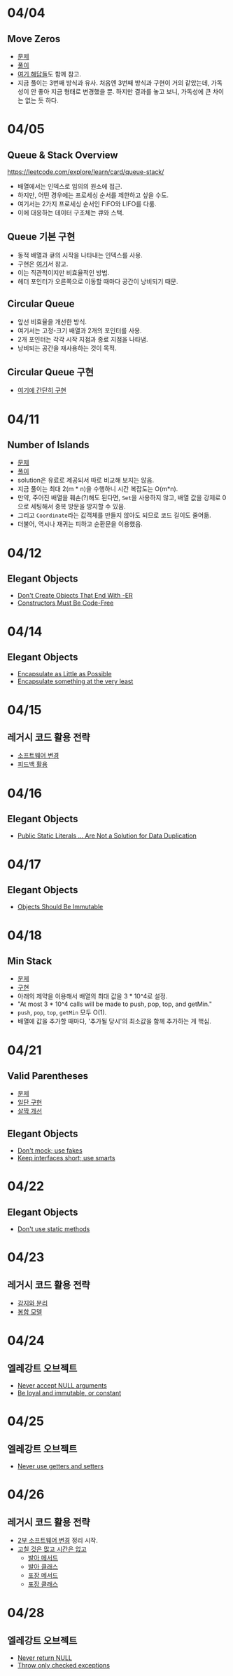# 04/04

## Move Zeros

- [문제](https://leetcode.com/explore/learn/card/array-and-string/204/conclusion/1174/)
- [풀이](https://github.com/codehumane/algorithm/commit/f2d9e559b19f2d8e92425f4a1b65a3e537c67bcd)
- [여기 해답들](https://leetcode.com/problems/move-zeroes/solution/)도 함께 참고. 
- 지금 풀이는 3번째 방식과 유사. 처음엔 3번째 방식과 구현이 거의 같았는데, 가독성이 안 좋아 지금 형태로 변경했을 뿐. 하지만 결과를 놓고 보니, 가독성에 큰 차이는 없는 듯 하다.

# 04/05

## Queue & Stack Overview

https://leetcode.com/explore/learn/card/queue-stack/

- 배열에서는 인덱스로 임의의 원소에 접근.
- 하지만, 어떤 경우에는 프로세싱 순서를 제한하고 싶을 수도.
- 여기서는 2가지 프로세싱 순서인 FIFO와 LIFO를 다룸.
- 이에 대응하는 데이터 구조체는 큐와 스택.

## Queue 기본 구현

- 동적 배열과 큐의 시작을 나타내는 인덱스를 사용.
- 구현은 [여기](https://leetcode.com/explore/learn/card/queue-stack/228/first-in-first-out-data-structure/1366/)서 참고.
- 이는 직관적이지만 비효율적인 방법.
- 헤더 포인터가 오른쪽으로 이동할 때마다 공간이 낭비되기 때문.

## Circular Queue

- 앞선 비효율을 개선한 방식.
- 여기서는 고정-크기 배열과 2개의 포인터를 사용.
- 2개 포인터는 각각 시작 지점과 종료 지점을 나타냄.
- 낭비되는 공간을 재사용하는 것이 목적.

## Circular Queue 구현

- [여기에 간단히 구현](https://github.com/codehumane/algorithm/commit/aa259ec8a55bb00f064c5372c99b6e61966d6b32)

# 04/11

## Number of Islands

- [문제](https://leetcode.com/explore/learn/card/queue-stack/231/practical-application-queue/1374/)
- [풀이](https://github.com/codehumane/algorithm/commit/01df22bf69a8443b0dea07b87af890d5aca1c78f)
- solution은 유료로 제공되서 따로 비교해 보지는 않음.
- 지금 풀이는 최대 2(m * n)을 수행하니 시간 복잡도는 O(m*n).
- 만약, 주어진 배열을 훼손(?)해도 된다면, `Set`을 사용하지 않고, 배열 값을 강제로 0으로 세팅해서 중복 방문을 방지할 수 있음.
- 그리고 `Coordinate`라는 값객체를 만들지 않아도 되므로 코드 길이도 줄어듦.
- 더불어, 역시나 재귀는 피하고 순환문을 이용했음.

# 04/12

## Elegant Objects

- [Don't Create Objects That End With -ER](https://github.com/codehumane/what-i-learned/blob/master/book/elegant-objects/README.md#dont-create-objects-that-end-with--er)
- [Constructors Must Be Code-Free](https://github.com/codehumane/what-i-learned/blob/master/book/elegant-objects/README.md#constructors-must-be-code-free)

# 04/14

## Elegant Objects

- [Encapsulate as Little as Possible](https://github.com/codehumane/what-i-learned/blob/master/book/elegant-objects/README.md#encapsulate-as-little-as-possible)
- [Encapsulate something at the very least](https://github.com/codehumane/what-i-learned/blob/master/book/elegant-objects/README.md#encapsulate-something-at-the-very-least)

# 04/15

## 레거시 코드 활용 전략

- [소프트웨어 변경](https://github.com/codehumane/what-i-learned/blob/master/book/wewlc/README.md#%EC%86%8C%ED%94%84%ED%8A%B8%EC%9B%A8%EC%96%B4-%EB%B3%80%EA%B2%BD)
- [피드백 활용](https://github.com/codehumane/what-i-learned/blob/master/book/wewlc/README.md#%ED%94%BC%EB%93%9C%EB%B0%B1-%ED%99%9C%EC%9A%A9)

# 04/16

## Elegant Objects

- [Public Static Literals ... Are Not a Solution for Data Duplication](https://github.com/codehumane/what-i-learned/blob/master/book/elegant-objects/README.md#public-static-literals--are-not-a-solution-for-data-duplication)

# 04/17

## Elegant Objects

- [Objects Should Be Immutable](https://github.com/codehumane/what-i-learned/blob/master/book/elegant-objects/README.md#objects-should-be-immutable)

# 04/18

## Min Stack

- [문제](https://leetcode.com/explore/learn/card/queue-stack/230/usage-stack/1360/)
- [구현](https://github.com/codehumane/algorithm/commit/594707f89a2977ca4dfeabe26302db5cc39c3155)
- 아래의 제약을 이용해서 배열의 최대 값을 3 * 10^4로 설정.
- "At most 3 * 10^4 calls will be made to push, pop, top, and getMin."
- `push`, `pop`, `top`, `getMin` 모두 O(1).
- 배열에 값을 추가할 때마다, '추가될 당시'의 최소값을 함께 추가하는 게 핵심.

# 04/21

## Valid Parentheses

- [문제](https://leetcode.com/explore/learn/card/queue-stack/230/usage-stack/1361/)
- [일단 구현](https://github.com/codehumane/algorithm/commit/4732eced60abfc77e045582184118386bc967cad)
- [살짝 개선](https://github.com/codehumane/algorithm/commit/881825d02f89f3480a2cc75d308766ad310264bb)

## Elegant Objects

- [Don't mock; use fakes](https://github.com/codehumane/what-i-learned/blob/master/book/elegant-objects/README.md#dont-mock-use-fakes)
- [Keep interfaces short; use smarts](https://github.com/codehumane/what-i-learned/blob/master/book/elegant-objects/README.md#keep-interfaces-short-use-smarts)

# 04/22

## Elegant Objects

- [Don't use static methods](https://github.com/codehumane/what-i-learned/blob/master/book/elegant-objects/README.md#dont-use-static-methods)

# 04/23

## 레거시 코드 활용 전략

- [감지와 분리](https://github.com/codehumane/what-i-learned/blob/master/book/wewlc/README.md#%EA%B0%90%EC%A7%80%EC%99%80-%EB%B6%84%EB%A6%AC)
- [봉합 모델](https://github.com/codehumane/what-i-learned/blob/master/book/wewlc/README.md#%EB%B4%89%ED%95%A9-%EB%AA%A8%EB%8D%B8)

# 04/24

## 엘레강트 오브젝트

- [Never accept NULL arguments](https://github.com/codehumane/what-i-learned/blob/master/book/elegant-objects/README.md)
- [Be loyal and immutable, or constant](https://github.com/codehumane/what-i-learned/blob/master/book/elegant-objects/README.md#be-loyal-and-immutable-or-constant)

# 04/25

## 엘레강트 오브젝트

- [Never use getters and setters](https://github.com/codehumane/what-i-learned/blob/master/book/elegant-objects/README.md#never-use-getters-and-setters)

# 04/26

## 레거시 코드 활용 전략

- [2부 소프트웨어 변경](https://github.com/codehumane/what-i-learned/blob/master/book/wewlc/README.md#2%EB%B6%80-%EC%86%8C%ED%94%84%ED%8A%B8%EC%9B%A8%EC%96%B4-%EB%B3%80%EA%B2%BD) 정리 시작.
- [고칠 것은 많고 시간은 없고](https://github.com/codehumane/what-i-learned/blob/master/book/wewlc/README.md#%EA%B3%A0%EC%B9%A0-%EA%B2%83%EC%9D%80-%EB%A7%8E%EA%B3%A0-%EC%8B%9C%EA%B0%84%EC%9D%80-%EC%97%86%EA%B3%A0)
    - [발아 메서드](https://github.com/codehumane/what-i-learned/blob/master/book/wewlc/README.md#%EB%B0%9C%EC%95%84-%EB%A9%94%EC%84%9C%EB%93%9C)
    - [발아 클래스](https://github.com/codehumane/what-i-learned/blob/master/book/wewlc/README.md#%EB%B0%9C%EC%95%84-%ED%81%B4%EB%9E%98%EC%8A%A4)
    - [포장 메서드](https://github.com/codehumane/what-i-learned/blob/master/book/wewlc/README.md#%ED%8F%AC%EC%9E%A5-%EB%A9%94%EC%84%9C%EB%93%9C)
    - [포장 클래스](https://github.com/codehumane/what-i-learned/blob/master/book/wewlc/README.md#%ED%8F%AC%EC%9E%A5-%ED%81%B4%EB%9E%98%EC%8A%A4)

# 04/28

## 엘레강트 오브젝트

- [Never return NULL](https://github.com/codehumane/what-i-learned/blob/master/book/elegant-objects/README.md#never-return-null)
- [Throw only checked exceptions](https://github.com/codehumane/what-i-learned/blob/master/book/elegant-objects/README.md#throw-only-checked-exceptions)
